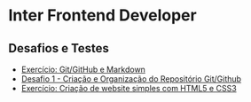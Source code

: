 # Inter Frontend Developer
## Desafios e Testes
* [Exercício: Git/GitHub e Markdown](https://github.com/kaiohenrikk/bootcamp-dio/tree/main/exercicio-git-github-e-markdown)
* [Desafio 1 - Criação e Organização do Repositório Git/Github](https://github.com/kaiohenrikk/bootcamp-dio/tree/main/desafio-criacao-organizacao-do-repositorio)
* [Exercício: Criação de website simples com HTML5 e CSS3](https://github.com/kaiohenrikk/bootcamp-dio/tree/main/introducao-html-css)